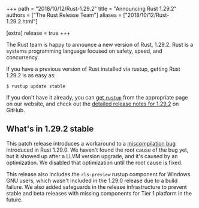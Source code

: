 +++
path = "2018/10/12/Rust-1.29.2"
title = "Announcing Rust 1.29.2"
authors = ["The Rust Release Team"]
aliases = ["2018/10/12/Rust-1.29.2.html"]

[extra]
release = true
+++

The Rust team is happy to announce a new version of Rust, 1.29.2. Rust is a
systems programming language focused on safety, speed, and concurrency.

If you have a previous version of Rust installed via rustup, getting Rust
1.29.2 is as easy as:

```
$ rustup update stable
```

If you don't have it already, you can [get `rustup`][install] from the
appropriate page on our website, and check out the [detailed release notes for
1.29.2][notes] on GitHub.

[install]: https://www.rust-lang.org/install.html
[notes]: https://github.com/rust-lang/rust/blob/stable/RELEASES.md#version-1292-2018-10-11

## What's in 1.29.2 stable

This patch release introduces a workaround to a [miscompilation bug][54462]
introduced in Rust 1.29.0. We haven't found the root cause of the bug yet, but
it showed up after a LLVM version upgrade, and it's caused by an optimization.
We disabled that optimization until the root cause is fixed.

This release also includes the `rls-preview` rustup component for Windows GNU
users, which wasn't included in the 1.29.0 release due to a build failure. We
also added safeguards in the release infrastructure to prevent stable and beta
releases with missing components for Tier 1 platform in the future.

[54462]: https://github.com/rust-lang/rust/issues/54462

